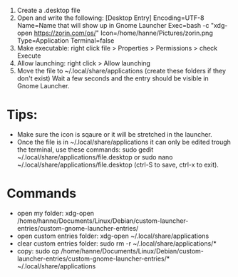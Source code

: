 1. Create a .desktop file
2. Open and write the following:
[Desktop Entry]
Encoding=UTF-8
Name=Name that will show up in Gnome Launcher
Exec=bash -c "xdg-open https://zorin.com/os/"
Icon=/home/hanne/Pictures/zorin.png
Type=Application
Terminal=false
3. Make executable: right click file > Properties > Permissions > check Execute
4. Allow launching: right click > Allow launching
5. Move the file to ~/.local/share/applications (create these folders if they don't exist)
Wait a few seconds and the entry should be visible in Gnome Launcher.

# Tips:
- Make sure the icon is sqaure or it will be stretched in the launcher.
- Once the file is in ~/.local/share/applications it can only be edited trough the terminal, use these commands:
sudo gedit ~/.local/share/applications/file.desktop or sudo nano ~/.local/share/applications/file.desktop (ctrl-S to save, ctrl-x to exit).

# Commands
- open my folder: xdg-open /home/hanne/Documents/Linux/Debian/custom-launcher-entries/custom-gnome-launcher-entries/
- open custom entries folder: xdg-open ~/.local/share/applications
- clear custom entries folder: sudo rm -r ~/.local/share/applications/*
- copy: sudo cp /home/hanne/Documents/Linux/Debian/custom-launcher-entries/custom-gnome-launcher-entries/* ~/.local/share/applications
